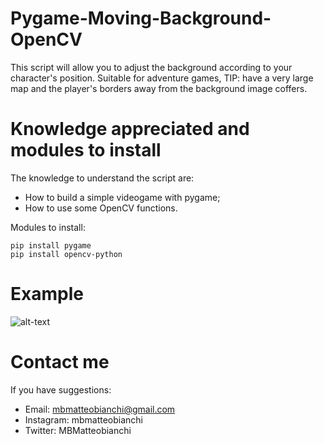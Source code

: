 # Pygame-Moving-Background-OpenCV
This script will allow you to adjust the background according to your character's position. Suitable for adventure games, TIP: have a very large map and the player's borders away from the background image coffers.

# Knowledge appreciated and modules to install

The knowledge to understand the script are:
- How to build a simple videogame with pygame;
- How to use some OpenCV functions.

Modules to install:
```
pip install pygame
pip install opencv-python
```
# Example
 ![alt-text](https://github.com/MB337/Pygame-Moving-Background-OpenCV/blob/master/gif.gif)

# Contact me
If you have suggestions:
- Email: mbmatteobianchi@gmail.com
- Instagram: mbmatteobianchi
- Twitter: MBMatteobianchi
